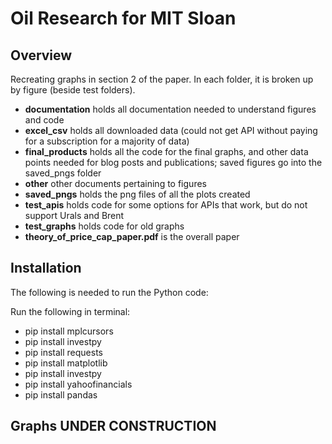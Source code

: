 # Oil Research for MIT Sloan

## Overview

Recreating graphs in section 2 of the paper. In each folder, it is broken up by figure (beside test folders).

- **documentation** holds all documentation needed to understand figures and code
- **excel_csv** holds all downloaded data (could not get API without paying for a subscription for a majority of data)
- **final_products** holds all the code for the final graphs, and other data points needed for blog posts and publications; saved figures go into the saved_pngs folder
- **other** other documents pertaining to figures
- **saved_pngs** holds the png files of all the plots created
- **test_apis** holds code for some options for APIs that work, but do not support Urals and Brent
- **test_graphs** holds code for old graphs
- **theory_of_price_cap_paper.pdf** is the overall paper

## Installation

The following is needed to run the Python code:

Run the following in terminal:
- pip install mplcursors
- pip install investpy
- pip install requests
- pip install matplotlib
- pip install investpy
- pip install yahoofinancials
- pip install pandas

## Graphs UNDER CONSTRUCTION